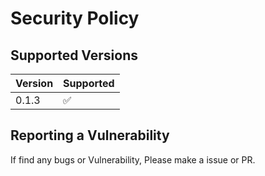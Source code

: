 # Security Policy

## Supported Versions

| Version | Supported          |
| ------- | ------------------ |
| 0.1.3   | :white_check_mark: |

## Reporting a Vulnerability

If find any bugs or Vulnerability, Please make a issue or PR.
